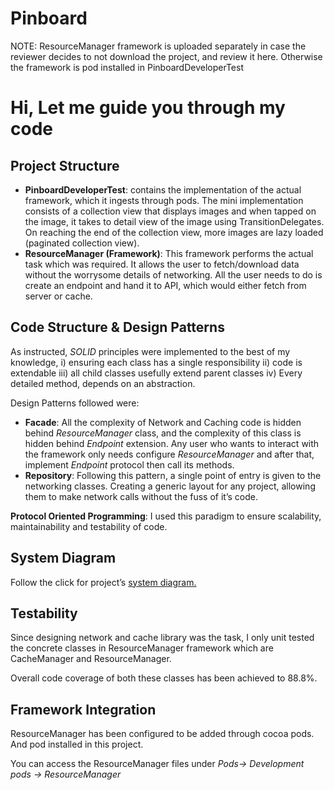 # Pinboard

NOTE: ResourceManager framework is uploaded separately in case the reviewer decides to not download the project, and review it here. Otherwise the framework is pod installed in PinboardDeveloperTest

# Hi, Let me guide you through my code

## Project Structure

- **PinboardDeveloperTest**: contains the implementation of the actual framework, which it ingests through pods. The mini implementation consists of a collection view that displays images and when tapped on the image, it takes to detail view of the image using TransitionDelegates. On reaching the end of the collection view, more images are lazy loaded (paginated collection view).
- **ResourceManager (Framework)**: This framework performs the actual task which was required. It allows the user to fetch/download data without the worrysome details of networking. All the user needs to do is create an endpoint and hand it to API, which would either fetch from server or cache.


## Code Structure & Design Patterns

As instructed, *SOLID* principles were implemented to the best of my knowledge, i) ensuring each class has a single responsibility ii) code is extendable iii) all child classes usefully extend parent classes iv) Every detailed method, depends on an abstraction.

Design Patterns followed were:
- **Facade**: All the complexity of Network and Caching code is hidden behind *ResourceManager* class, and the complexity of this class is hidden behind *Endpoint* extension. Any user who wants to interact with the framework only needs configure *ResourceManager* and after that, implement *Endpoint* protocol then call its methods.
- **Repository**: Following this pattern, a single point of entry is given to the networking classes. Creating a generic layout for any project, allowing them to make network calls without the fuss of it’s code.

**Protocol Oriented Programming**: I used this paradigm to ensure scalability, maintainability and testability of code.


## System Diagram

Follow the click for project’s [system diagram.](https://drive.google.com/file/d/1DB721vvzjfpjssi3HyT3qKh0CqddG3dd/view?usp=sharing)


## Testability

Since designing network and cache library was the task, I only unit tested the concrete classes in ResourceManager framework which are CacheManager and ResourceManager.

Overall code coverage of both these classes has been achieved to 88.8%.

## Framework Integration

ResourceManager has been configured to be added through cocoa pods. And pod installed in this project.

You can access the ResourceManager files under *Pods-> Development pods -> ResourceManager*
